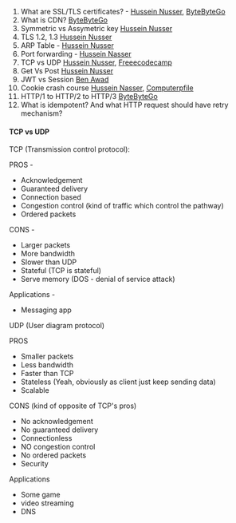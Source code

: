 1. What are SSL/TLS certificates? - [Hussein Nusser](https://www.youtube.com/watch?v=r1nJT63BFQ0&ab_channel=HusseinNasser), [ByteByteGo](https://www.youtube.com/watch?v=j9QmMEWmcfo&ab_channel=ByteByteGo)
2. What is CDN? [ByteByteGo](https://www.youtube.com/watch?v=RI9np1LWzqw&ab_channel=ByteByteGo)
3. Symmetric vs Assymetric key [Hussein Nusser](https://www.youtube.com/watch?v=Z3FwixsBE94&ab_channel=HusseinNasser)
4. TLS 1.2, 1.3 [Hussein Nusser](https://youtu.be/AlE5X1NlHgg)
5. ARP Table - [Hussein Nusser](https://youtu.be/mqWEWye-8m8)
6. Port forwarding - [Hussein Nasser](https://youtu.be/92b-jjBURkw)
7. TCP vs UDP [Hussein Nusser](https://youtu.be/qqRYkcta6IE), [Freeecodecamp](https://www.freecodecamp.org/news/tcp-vs-udp/)
8. Get Vs Post [Hussein Nusser](https://youtu.be/K8HJ6DN23zI)
9. JWT vs Session [Ben Awad](https://youtu.be/o9hT7v0OLJc)
10. Cookie crash course [Hussein Nasser](https://youtu.be/sovAIX4doOE), [Computerpfile](https://youtu.be/T1QEs3mdJoc)
11. HTTP/1 to HTTP/2 to HTTP/3 [ByteByteGo](https://youtu.be/a-sBfyiXysI)
12. What is idempotent? And what HTTP request should have retry mechanism? 


#### TCP vs UDP

TCP (Transmission control protocol):

PROS - 

- Acknowledgement
- Guaranteed delivery
- Connection based
- Congestion control (kind of traffic which control the pathway)
- Ordered packets

CONS - 

- Larger packets
- More bandwidth
- Slower than UDP
- Stateful (TCP is stateful)
- Serve memory (DOS  - denial of service attack)

Applications - 

- Messaging app

UDP (User diagram protocol)

PROS

- Smaller packets
- Less bandwidth
- Faster than TCP
- Stateless (Yeah, obviously as client just keep sending data)
- Scalable


CONS (kind of opposite of TCP's pros)

- No acknowledgement
- No guaranteed delivery
- Connectionless
- NO congestion control
- No ordered packets
- Security

Applications

- Some game
- video streaming
- DNS